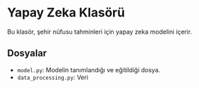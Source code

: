 # Yapay Zeka Klasörü

Bu klasör, şehir nüfusu tahminleri için yapay zeka modelini içerir.

## Dosyalar

- `model.py`: Modelin tanımlandığı ve eğitildiği dosya.
- `data_processing.py`: Veri
